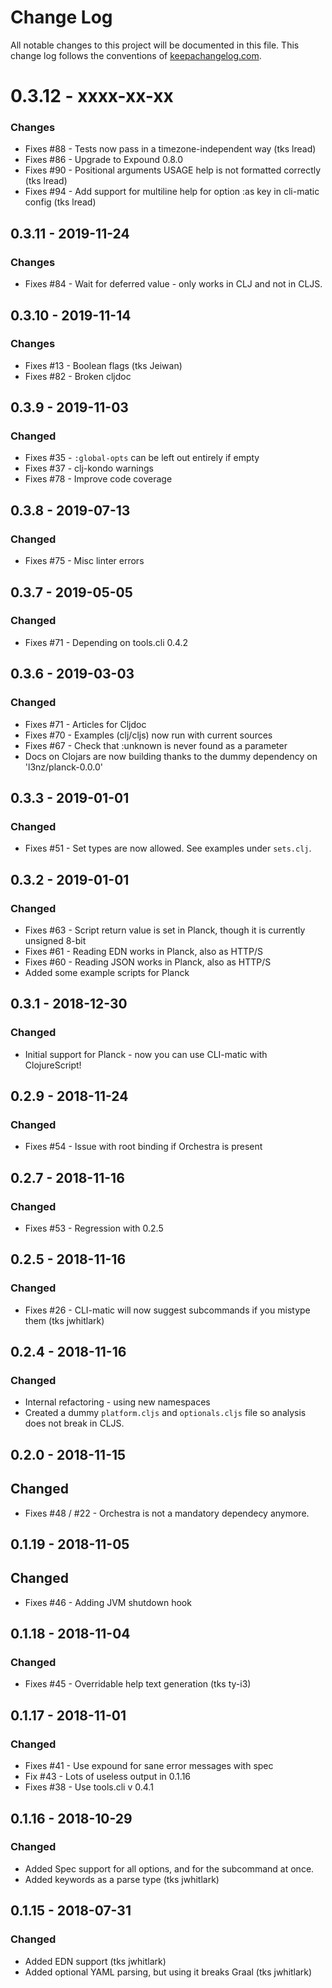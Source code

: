 # Change Log
All notable changes to this project will be documented in this file. This change log follows the conventions of [keepachangelog.com](http://keepachangelog.com/).

# 0.3.12 - xxxx-xx-xx
### Changes
* Fixes #88 - Tests now pass in a timezone-independent way (tks lread)
* Fixes #86 - Upgrade to Expound 0.8.0
* Fixes #90 - Positional arguments USAGE help is not formatted correctly (tks lread)
* Fixes #94 - Add support for multiline help for option :as key in cli-matic config (tks lread)

## 0.3.11 - 2019-11-24
### Changes
* Fixes #84 - Wait for deferred value - only works in CLJ and not in CLJS.

## 0.3.10 - 2019-11-14
### Changes
* Fixes #13 - Boolean flags (tks Jeiwan)
* Fixes #82 - Broken cljdoc

## 0.3.9 - 2019-11-03
### Changed
* Fixes #35 - `:global-opts` can be left out entirely if empty
* Fixes #37 - clj-kondo warnings
* Fixes #78 - Improve code coverage

## 0.3.8 - 2019-07-13
### Changed
* Fixes #75 - Misc linter errors


## 0.3.7 - 2019-05-05
### Changed
* Fixes #71 - Depending on tools.cli 0.4.2


## 0.3.6 - 2019-03-03
### Changed
* Fixes #71 - Articles for Cljdoc
* Fixes #70 - Examples (clj/cljs) now run with current sources
* Fixes #67 - Check that :unknown is never found as a parameter 
* Docs on Clojars are now building thanks to the dummy dependency on 'l3nz/planck-0.0.0'


## 0.3.3 - 2019-01-01
### Changed
* Fixes #51 - Set types are now allowed. See examples under `sets.clj`. 


## 0.3.2 - 2019-01-01
### Changed
* Fixes #63 - Script return value is set in Planck, though it is currently unsigned 8-bit 
* Fixes #61 - Reading EDN works in Planck, also as HTTP/S 
* Fixes #60 - Reading JSON works in Planck, also as HTTP/S
* Added some example scripts for Planck 

## 0.3.1 - 2018-12-30
### Changed
* Initial support for Planck - now you can use CLI-matic with ClojureScript!

## 0.2.9 - 2018-11-24
### Changed
* Fixes #54 - Issue with root binding if Orchestra is present

## 0.2.7 - 2018-11-16
### Changed
* Fixes #53 - Regression with 0.2.5

## 0.2.5 - 2018-11-16
### Changed
* Fixes #26 - CLI-matic will now suggest subcommands if you mistype them (tks jwhitlark)

## 0.2.4 - 2018-11-16
### Changed
* Internal refactoring - using new namespaces
* Created a dummy `platform.cljs` and `optionals.cljs` file so analysis does not break in CLJS.


## 0.2.0 - 2018-11-15
## Changed
* Fixes #48 / #22 - Orchestra is not a mandatory dependecy anymore.


## 0.1.19 - 2018-11-05
## Changed
* Fixes #46 - Adding JVM shutdown hook


## 0.1.18 - 2018-11-04
### Changed
* Fixes #45 - Overridable help text generation (tks ty-i3) 


## 0.1.17 - 2018-11-01
### Changed
* Fixes #41 - Use expound for sane error messages with spec
* Fix #43 - Lots of useless output in 0.1.16
* Fixes #38 - Use tools.cli v 0.4.1


## 0.1.16 - 2018-10-29
### Changed
- Added Spec support for all options, and for the subcommand at once.
- Added keywords as a parse type (tks jwhitlark)


## 0.1.15 - 2018-07-31
### Changed
- Added EDN support (tks jwhitlark)
- Added optional YAML parsing, but using it breaks Graal (tks jwhitlark)
